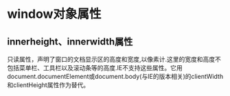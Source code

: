 # window对象属性
## innerheight、innerwidth属性
只读属性，声明了窗口的文档显示区的高度和宽度,以像素计.这里的宽度和高度不包括菜单栏、工具栏以及滚动条等的高度.IE不支持这些属性。它用document.documentElement或document.body(与IE的版本相关)的clientWidth和clientHeight属性作为替代。

